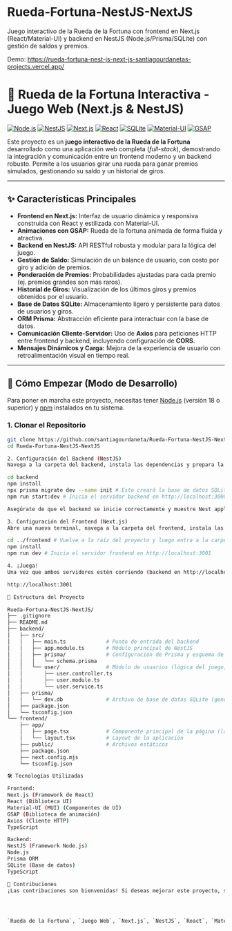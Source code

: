 # Rueda-Fortuna-NestJS-NextJS
Juego interactivo de la Rueda de la Fortuna con frontend en Next.js (React/Material-UI) y backend en NestJS (Node.js/Prisma/SQLite) con gestión de saldos y premios.

Demo: https://rueda-fortuna-nest-js-next-js-santiagourdanetas-projects.vercel.app/  

# 🎰 Rueda de la Fortuna Interactiva - Juego Web (Next.js & NestJS)

[![Node.js](https://img.shields.io/badge/Node.js-18%2B-green.svg)](https://nodejs.org/)
[![NestJS](https://img.shields.io/badge/NestJS-v10-red.svg?logo=nestjs)](https://nestjs.com/)
[![Next.js](https://img.shields.io/badge/Next.js-v14-black.svg?logo=next.js)](https://nextjs.org/)
[![React](https://img.shields.io/badge/React-v18-blue.svg?logo=react)](https://react.dev/)
[![SQLite](https://img.shields.io/badge/SQLite-blue.svg?logo=sqlite)](https://www.sqlite.org/index.html)
[![Material-UI](https://img.shields.io/badge/Material--UI-v5-blue.svg?logo=mui)](https://mui.com/)
[![GSAP](https://img.shields.io/badge/GSAP-green.svg?logo=greensock)](https://greensock.com/gsap/)

Este proyecto es un **juego interactivo de la Rueda de la Fortuna** desarrollado como una aplicación web completa (_full-stack_), demostrando la integración y comunicación entre un frontend moderno y un backend robusto. Permite a los usuarios girar una rueda para ganar premios simulados, gestionando su saldo y un historial de giros.

---

## ✨ **Características Principales**

* **Frontend en Next.js:** Interfaz de usuario dinámica y responsiva construida con React y estilizada con Material-UI.
* **Animaciones con GSAP:** Rueda de la fortuna animada de forma fluida y atractiva.
* **Backend en NestJS:** API RESTful robusta y modular para la lógica del juego.
* **Gestión de Saldo:** Simulación de un balance de usuario, con costo por giro y adición de premios.
* **Ponderación de Premios:** Probabilidades ajustadas para cada premio (ej. premios grandes son más raros).
* **Historial de Giros:** Visualización de los últimos giros y premios obtenidos por el usuario.
* **Base de Datos SQLite:** Almacenamiento ligero y persistente para datos de usuarios y giros.
* **ORM Prisma:** Abstracción eficiente para interactuar con la base de datos.
* **Comunicación Cliente-Servidor:** Uso de **Axios** para peticiones HTTP entre frontend y backend, incluyendo configuración de **CORS**.
* **Mensajes Dinámicos y Carga:** Mejora de la experiencia de usuario con retroalimentación visual en tiempo real.

---

## 🚀 **Cómo Empezar (Modo de Desarrollo)**

Para poner en marcha este proyecto, necesitas tener [Node.js](https://nodejs.org/) (versión 18 o superior) y [npm](https://www.npmjs.com/) instalados en tu sistema.

### 1. **Clonar el Repositorio**

```bash
git clone https://github.com/santiagourdaneta/Rueda-Fortuna-NestJS-NextJS/
cd Rueda-Fortuna-NestJS-NextJS

2. Configuración del Backend (NestJS)
Navega a la carpeta del backend, instala las dependencias y prepara la base de datos

cd backend
npm install
npx prisma migrate dev --name init # Esto creará la base de datos SQLite y las tablas.
npm run start:dev # Inicia el servidor backend en http://localhost:3000

Asegúrate de que el backend se inicie correctamente y muestre Nest application successfully started.

3. Configuración del Frontend (Next.js)
Abre una nueva terminal, navega a la carpeta del frontend, instala las dependencias e inicia el servidor de desarrollo.

cd ../frontend # Vuelve a la raíz del proyecto y luego entra a la carpeta 'frontend'
npm install
npm run dev # Inicia el servidor frontend en http://localhost:3001

4. ¡Juega!
Una vez que ambos servidores estén corriendo (backend en http://localhost:3000 y frontend en http://localhost:3001), abre tu navegador web y visita:

http://localhost:3001

📂 Estructura del Proyecto

Rueda-Fortuna-NestJS-NextJS/
├── .gitignore
├── README.md
├── backend/
│   ├── src/
│   │   ├── main.ts             # Punto de entrada del backend
│   │   ├── app.module.ts       # Módulo principal de NestJS
│   │   ├── prisma/             # Configuración de Prisma y esquema de DB
│   │   │   └── schema.prisma
│   │   └── user/               # Módulo de usuarios (lógica del juego, saldo, giros)
│   │       ├── user.controller.ts
│   │       ├── user.module.ts
│   │       └── user.service.ts
│   ├── prisma/
│   │   └── dev.db              # Archivo de base de datos SQLite (generado)
│   ├── package.json
│   └── tsconfig.json
└── frontend/
    ├── app/
    │   ├── page.tsx            # Componente principal de la página (la Rueda)
    │   └── layout.tsx          # Layout de la aplicación
    ├── public/                 # Archivos estáticos
    ├── package.json
    ├── next.config.mjs
    └── tsconfig.json

🛠️ Tecnologías Utilizadas

Frontend:
Next.js (Framework de React)
React (Biblioteca UI)
Material-UI (MUI) (Componentes de UI)
GSAP (Biblioteca de animación)
Axios (Cliente HTTP)
TypeScript

Backend:
NestJS (Framework Node.js)
Node.js
Prisma ORM
SQLite (Base de datos)
TypeScript

🤝 Contribuciones
¡Las contribuciones son bienvenidas! Si deseas mejorar este proyecto, siéntete libre de abrir un issue o enviar un pull request.




`Rueda de la Fortuna`, `Juego Web`, `Next.js`, `NestJS`, `React`, `Material-UI`, `GSAP`, `TypeScript`, `Node.js`, `Full-Stack`, `SQLite`, `Prisma`, `Backend`, `Frontend`, `Juego Interactivo`, `Desarrollo Web`

